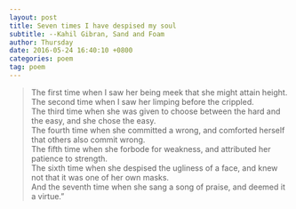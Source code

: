 ```yaml
---
layout: post
title: Seven times I have despised my soul
subtitle: --Kahil Gibran, Sand and Foam
author: Thursday
date: 2016-05-24 16:40:10 +0800
categories: poem
tag: poem
---
```

> The first time when I saw her being meek that she might attain height.  
> The second time when I saw her limping before the crippled.  
> The third time when she was given to choose between the hard and the easy, and she chose the easy.  
> The fourth time when she committed a wrong, and comforted herself that others also commit wrong.  
> The fifth time when she forbode for weakness, and attributed her patience to strength.    
> The sixth time when she despised the ugliness of a face, and knew not that it was one of her own masks.    
> And the seventh time when she sang a song of praise, and deemed it a virtue.”  
